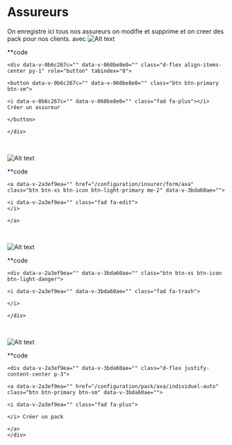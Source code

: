 # Assureurs
On enregistre ici tous nos assureurs on modifie et supprime et on creer des pack pour nos clients.
avec 
![Alt text](/public/creer_assureurs.png)

**code

````
<div data-v-0b6c267c="" data-v-060be8e0="" class="d-flex align-items-center py-1" role="button" tabindex="0">

<button data-v-0b6c267c="" data-v-060be8e0="" class="btn btn-primary btn-sm">

<i data-v-0b6c267c="" data-v-060be8e0="" class="fad fa-plus"></i> Créer un assureur

</button>

</div>
````
<br>

![Alt text](/public/editer_parck.png)

**code

````
<a data-v-2a3ef9ea="" href="/configuration/insurer/form/axa" class="btn btn-xs btn-icon btn-light-primary me-2" data-v-3bda60ae="">

<i data-v-2a3ef9ea="" class="fad fa-edit">
</i>

</a>
````
<br>

![Alt text](/public/supprimer_carte.png)

**code

````
<div data-v-2a3ef9ea="" data-v-3bda60ae="" class="btn btn-xs btn-icon  btn-light-danger">

<i data-v-2a3ef9ea="" data-v-3bda60ae="" class="fad fa-trash">

</i>

</div>
````
<br>

![Alt text](/public/creer_parck.png)

**code

````
<div data-v-2a3ef9ea="" data-v-3bda60ae="" class="d-flex justify-content-center p-3">

<a data-v-2a3ef9ea="" href="/configuration/pack/axa/individuel-auto" class="btn btn-primary btn-sm" data-v-3bda60ae="">

<i data-v-2a3ef9ea="" class="fad fa-plus">

</i> Créer un pack 

</a>
</div>
````
